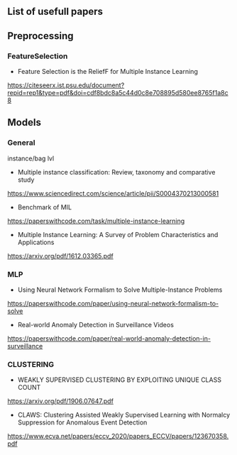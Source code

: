 ## List of usefull papers


## Preprocessing

### FeatureSelection

- Feature Selection is the ReliefF for Multiple Instance Learning

https://citeseerx.ist.psu.edu/document?repid=rep1&type=pdf&doi=cdf8bdc8a5c44d0c8e708895d580ee8765f1a8c8


## Models

### General

instance/bag lvl

- Multiple instance classification: Review, taxonomy and comparative study

https://www.sciencedirect.com/science/article/pii/S0004370213000581

- Benchmark of MIL

https://paperswithcode.com/task/multiple-instance-learning

- Multiple Instance Learning: A Survey of Problem Characteristics and Applications

https://arxiv.org/pdf/1612.03365.pdf

### MLP

- Using Neural Network Formalism to Solve Multiple-Instance Problems

https://paperswithcode.com/paper/using-neural-network-formalism-to-solve


- Real-world Anomaly Detection in Surveillance Videos

https://paperswithcode.com/paper/real-world-anomaly-detection-in-surveillance


### CLUSTERING

- WEAKLY SUPERVISED CLUSTERING BY EXPLOITING UNIQUE CLASS COUNT

https://arxiv.org/pdf/1906.07647.pdf

- CLAWS: Clustering Assisted Weakly Supervised Learning with Normalcy Suppression for Anomalous Event Detection

https://www.ecva.net/papers/eccv_2020/papers_ECCV/papers/123670358.pdf
